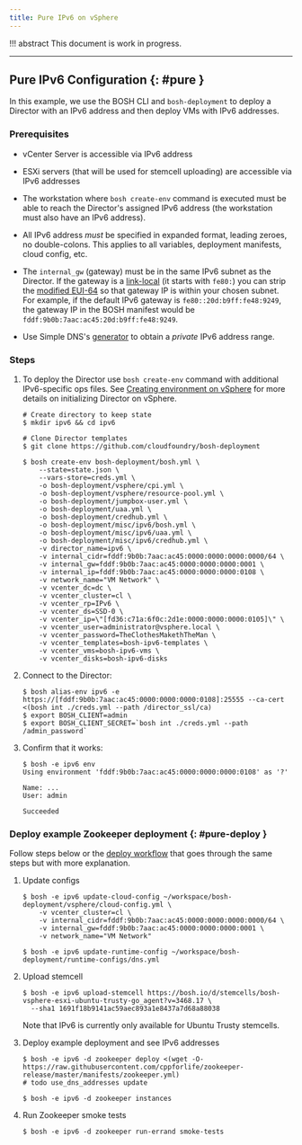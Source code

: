 ```yaml
---
title: Pure IPv6 on vSphere
---
```


!!! abstract
    This document is work in progress.

---
## Pure IPv6 Configuration {: #pure }

In this example, we use the BOSH CLI and `bosh-deployment` to deploy a Director with an IPv6 address and then deploy VMs with IPv6 addresses.

### Prerequisites

- vCenter Server is accessible via IPv6 address

- ESXi servers (that will be used for stemcell uploading) are accessible via IPv6 addresses

- The workstation where `bosh create-env` command is executed must be able to reach the Director's assigned IPv6 address (the workstation must also have an IPv6 address).

- All IPv6 address *must* be specified in expanded format, leading zeroes, no double-colons. This applies to all variables, deployment manifests, cloud config, etc.

- The `internal_gw` (gateway) must be in the same IPv6 subnet as the Director. If the gateway is a [link-local](https://en.wikipedia.org/wiki/IPv6_address#Local_addresses) (it starts with `fe80:`) you can strip the [modified EUI-64](https://en.wikipedia.org/wiki/IPv6_address#Modified_EUI-64) so that gateway IP is within your chosen subnet. For example, if the default IPv6 gateway is `fe80::20d:b9ff:fe48:9249`, the gateway IP in the BOSH manifest would be `fddf:9b0b:7aac:ac45:20d:b9ff:fe48:9249`.

- Use Simple DNS's [generator](http://simpledns.com/private-ipv6) to obtain a _private_ IPv6 address range.

### Steps

1. To deploy the Director use `bosh create-env` command with additional IPv6-specific ops files. See [Creating environment on vSphere](init-vsphere.md) for more details on initializing Director on vSphere.

    ```shell
    # Create directory to keep state
    $ mkdir ipv6 && cd ipv6

    # Clone Director templates
    $ git clone https://github.com/cloudfoundry/bosh-deployment

    $ bosh create-env bosh-deployment/bosh.yml \
        --state=state.json \
        --vars-store=creds.yml \
        -o bosh-deployment/vsphere/cpi.yml \
        -o bosh-deployment/vsphere/resource-pool.yml \
        -o bosh-deployment/jumpbox-user.yml \
        -o bosh-deployment/uaa.yml \
        -o bosh-deployment/credhub.yml \
        -o bosh-deployment/misc/ipv6/bosh.yml \
        -o bosh-deployment/misc/ipv6/uaa.yml \
        -o bosh-deployment/misc/ipv6/credhub.yml \
        -v director_name=ipv6 \
        -v internal_cidr=fddf:9b0b:7aac:ac45:0000:0000:0000:0000/64 \
        -v internal_gw=fddf:9b0b:7aac:ac45:0000:0000:0000:0001 \
        -v internal_ip=fddf:9b0b:7aac:ac45:0000:0000:0000:0108 \
        -v network_name="VM Network" \
        -v vcenter_dc=dc \
        -v vcenter_cluster=cl \
        -v vcenter_rp=IPv6 \
        -v vcenter_ds=SSD-0 \
        -v vcenter_ip=\"[fd36:c71a:6f0c:2d1e:0000:0000:0000:0105]\" \
        -v vcenter_user=administrator@vsphere.local \
        -v vcenter_password=TheClothesMakethTheMan \
        -v vcenter_templates=bosh-ipv6-templates \
        -v vcenter_vms=bosh-ipv6-vms \
        -v vcenter_disks=bosh-ipv6-disks
    ```

1. Connect to the Director:

    ```shell
    $ bosh alias-env ipv6 -e https://[fddf:9b0b:7aac:ac45:0000:0000:0000:0108]:25555 --ca-cert <(bosh int ./creds.yml --path /director_ssl/ca)
    $ export BOSH_CLIENT=admin
    $ export BOSH_CLIENT_SECRET=`bosh int ./creds.yml --path /admin_password`
    ```

1. Confirm that it works:

    ```shell
    $ bosh -e ipv6 env
    Using environment 'fddf:9b0b:7aac:ac45:0000:0000:0000:0108' as '?'

    Name: ...
    User: admin

    Succeeded
    ```

### Deploy example Zookeeper deployment {: #pure-deploy }

Follow steps below or the [deploy workflow](basic-workflow.md) that goes through the same steps but with more explanation.

1. Update configs

    ```shell
    $ bosh -e ipv6 update-cloud-config ~/workspace/bosh-deployment/vsphere/cloud-config.yml \
        -v vcenter_cluster=cl \
        -v internal_cidr=fddf:9b0b:7aac:ac45:0000:0000:0000:0000/64 \
        -v internal_gw=fddf:9b0b:7aac:ac45:0000:0000:0000:0001 \
        -v network_name="VM Network"

    $ bosh -e ipv6 update-runtime-config ~/workspace/bosh-deployment/runtime-configs/dns.yml
    ```

1. Upload stemcell

    ```shell
    $ bosh -e ipv6 upload-stemcell https://bosh.io/d/stemcells/bosh-vsphere-esxi-ubuntu-trusty-go_agent?v=3468.17 \
      --sha1 1691f18b9141ac59aec893a1e8437a7d68a88038
    ```

    Note that IPv6 is currently only available for Ubuntu Trusty stemcells.

1. Deploy example deployment and see IPv6 addresses

    ```shell
    $ bosh -e ipv6 -d zookeeper deploy <(wget -O- https://raw.githubusercontent.com/cppforlife/zookeeper-release/master/manifests/zookeeper.yml)
    # todo use_dns_addresses update

    $ bosh -e ipv6 -d zookeeper instances
    ```

1. Run Zookeeper smoke tests

    ```shell
    $ bosh -e ipv6 -d zookeeper run-errand smoke-tests
    ```
